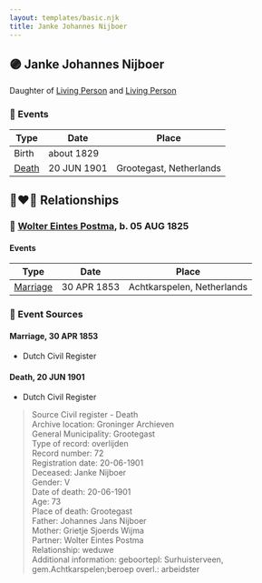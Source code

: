 ```yaml
---
layout: templates/basic.njk
title: Janke Johannes Nijboer
---
```

## 🟣 Janke Johannes Nijboer

Daughter of [Living Person](/people/5/51339263) and [Living Person](/people/8/88030934)

### 📆 Events

Type | Date | Place
------ | ------ | ------
Birth | about 1829 |
[Death](#event-39451703-65fe-4c75-a064-52160c6fca97) | 20 JUN 1901 | Grootegast, Netherlands

## 👩‍❤️‍👨 Relationships

### 🔵 [Wolter Eintes Postma](/people/7/78693659), b. 05 AUG 1825

#### Events

Type | Date | Place
------ | ------ | ------
[Marriage](#event-b676310e-97fd-418b-91b1-0e91e6402414) | 30 APR 1853 | Achtkarspelen, Netherlands
### 📰 Event Sources

#### <a id="event-b676310e-97fd-418b-91b1-0e91e6402414"></a> Marriage, 30 APR 1853
* Dutch Civil Register

#### <a id="event-39451703-65fe-4c75-a064-52160c6fca97"></a> Death, 20 JUN 1901
* Dutch Civil Register
>   
  > Source Civil register - Death  
  > Archive location: Groninger Archieven  
  > General Municipality: Grootegast  
  > Type of record: overlijden  
  > Record number: 72  
  > Registration date: 20-06-1901  
  > Deceased: Janke Nijboer  
  > Gender: V  
  > Date of death: 20-06-1901  
  > Age: 73  
  > Place of death: Grootegast  
  > Father: Johannes Jans Nijboer  
  > Mother: Grietje Sjoerds Wijma  
  > Partner: Wolter Eintes Postma  
  > Relationship: weduwe  
  > Additional information: geboortepl: Surhuisterveen, gem.Achtkarspelen;beroep overl.: arbeidster